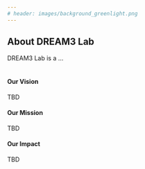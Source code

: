 ```yaml
---
# header: images/background_greenlight.png
---
```


<section id="summary" class="mb-5">
    <h2 class="text-primary text-center">About DREAM3 Lab</h2>
    <p class="lead text-center">DREAM3 Lab is a ...<br><br></p>
    <div class="row text-center">
        <div class="col-md-4">
            <h4>Our Vision</h4>
            <p>TBD</p>
        </div>
        <div class="col-md-4">
            <h4>Our Mission</h4>
            <p>TBD</p>
        </div>
        <div class="col-md-4">
            <h4>Our Impact</h4>
            <p>TBD</p>
        </div>
    </div>
</section>
